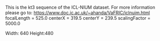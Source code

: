 This is the kt3 sequence of the ICL-NIUM dataset.
For more information please go to: https://www.doc.ic.ac.uk/~ahanda/VaFRIC/iclnuim.html
focalLength = 525.0
centerX = 319.5
centerY = 239.5
scalingFactor = 5000.0

Width: 640
Height:480
